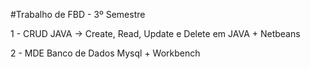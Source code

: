 #Trabalho de FBD - 3º Semestre

1 - CRUD JAVA -> Create, Read, Update e Delete  em JAVA + Netbeans

2 - MDE Banco de Dados Mysql + Workbench